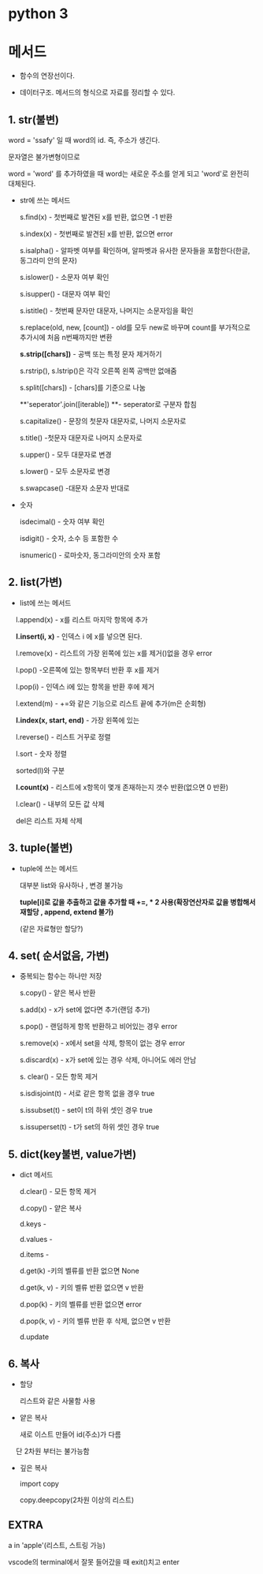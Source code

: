 # python 3

# 메서드

- 함수의 연장선이다.

- 데이터구조. 메서드의 형식으로 자료를 정리할 수 있다.

## 1. str(불변)

word = 'ssafy' 일 때 word의 id. 즉, 주소가 생긴다.

문자열은 불가변형이므로

word = 'word' 를 추가하였을 때 word는 새로운 주소를 얻게 되고 'word'로 완전히 대체된다.

- str에 쓰는 메서드
  
  s.find(x) - 첫번째로 발견된 x를 반환, 없으면 -1 반환
  
  s.index(x) - 첫번째로 발견된 x를 반환, 없으면 error
  
  s.isalpha() - 알파벳 여부를 확인하며, 알파벳과 유사한 문자들을 포함한다(한글, 동그라미 안의 문자)
  
  s.islower() - 소문자 여부 확인
  
  s.isupper() - 대문자 여부 확인
  
  s.istitle() - 첫번째 문자만 대문자, 나머지는 소문자임을 확인
  
  s.replace(old, new, [count]) - old를 모두  new로 바꾸며 count를 부가적으로 추가시에 처음 n번째까지만 변환
  
  **s.strip([chars])** - 공백 또는 특정 문자 제거하기
  
  s.rstrip(), s.lstrip()은 각각 오른쪽 왼쪽 공백만 없애줌
  
  s.split([chars]) - [chars]를 기준으로 나눔
  
  **'seperator'.join([iterable]) **- seperator로 구분자 합침
  
  s.capitalize() - 문장의 첫문자 대문자로, 나머지 소문자로
  
  s.title() -첫문자 대문자로 나머지 소문자로
  
  s.upper() - 모두 대문자로 변경
  
  s.lower() - 모두 소문자로 변경
  
  s.swapcase() -대문자 소문자 반대로

- 숫자
  
  isdecimal() - 숫자 여부 확인
  
  isdigit() - 숫자, 소수 등 포함한 수
  
  isnumeric() - 로마숫자, 동그라미안의 숫자 포함

## 2. list(가변)

- list에 쓰는 메서드

    l.append(x) - x를 리스트 마지막 항목에 추가

    **l.insert(i, x)** - 인덱스 i 에 x를 넣으면 된다.

    l.remove(x) - 리스트의 가장 왼쪽에 있는 x를 제거()없을 경우 error

    l.pop() -오른쪽에 있는 항목부터 반환 후 x를 제거

    l.pop(i) - 인덱스 i에 있는 항목을 반환 후에 제거

    l.extend(m) - +=와 같은 기능으로 리스트 끝에 추가(m은 순회형)

    **l.index(x, start, end)** - 가장 왼쪽에 있는

    l.reverse() - 리스트 거꾸로 정렬

    l.sort - 숫자 정렬

    sorted(l)와 구분

    **l.count(x)** - 리스트에 x항목이 몇개 존재하는지 갯수 반환(없으면 0 반환)

    l.clear() - 내부의 모든 값 삭제

    del은 리스트 자체 삭제

## 3. tuple(불변)

- tuple에 쓰는 메서드
  
  대부분 list와 유사하나 , 변경 불가능 
  
  **tuple[i]로 값을 추출하고 값을 추가할 때 +=, * 2 사용(확장연산자로 값을 병합해서 재할당 , append, extend 불가)**
  
  (같은 자료형만 할당?)

## 4. set( 순서없음, 가변)

- 중복되는 함수는 하나만 저장
  
  s.copy() - 얕은 복사 반환
  
  s.add(x) - x가 set에 없다면 추가(랜덤 추가)
  
  s.pop() - 랜덤하게 항목 반환하고 비어있는 경우 error
  
  s.remove(x) - x에서 set을 삭제, 항목이 없는 경우 error
  
  s.discard(x) - x가 set에 있는 경우 삭제, 아니어도 에러 안남
  
  s. clear() - 모든 항목 제거
  
  s.isdisjoint(t) - 서로 같은 항목 없을 경우 true
  
  s.issubset(t) - set이 t의 하위 셋인 경우 true
  
   s.issuperset(t) - t가 set의 하위 셋인 경우 true

## 5. dict(key불변, value가변)

- dict 메서드
  
  d.clear() - 모든 항목 제거
  
  d.copy() - 얕은 복사
  
  d.keys -
  
  d.values - 
  
  d.items -
  
  d.get(k) -키의 벨류를 반환 없으면 None
  
  d.get(k, v) - 키의 벨류 반환 없으면 v 반환
  
  d.pop(k) - 키의 벨류를 반환 없으면 error
  
  d.pop(k, v) - 키의 벨류 반환 후 삭제, 없으면 v 반환
  
  d.update

## 6. 복사

- 할당
  
  리스트와 같은 사물함 사용

- 얕은 복사
  
  새로 이스트 만들어 id(주소)가 다름

    단 2차원 부터는 불가능함

- 깊은 복사
  
  import copy
  
  copy.deepcopy(2차원 이상의 리스트)

## EXTRA

a in 'apple'(리스트, 스트링 가능)

vscode의 terminal에서 잘못 들어갔을 때 exit()치고 enter
